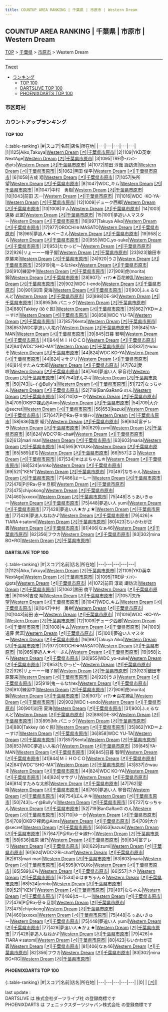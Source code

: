 ```yaml
---
title: COUNTUP AREA RANKING | 千葉県 | 市原市 | Western Dream
---
```

## COUNTUP AREA RANKING | 千葉県 | 市原市 | Western Dream

[TOP](/darts/rank/) > [千葉県](/darts/rank/千葉県/) > [市原市](/darts/rank/千葉県/市原市/) > Western Dream

___

<a href="https://twitter.com/share?ref_src=twsrc%5Etfw" data-text="COUNTUP AREA RANKING | 千葉県市原市Western Dream" class="twitter-share-button" data-hashtags="DARTSLIVE,PHOENIXDARTS,darts,ダーツ" data-show-count="false">Tweet</a>

* [ランキング](#カウントアップランキング)
    * [TOP 100](#top-100)
    * [DARTSLIVE TOP 100](#dartslive-top-100)
    * [PHOENIXDARTS TOP 100](#phoenixdarts-top-100)

### 市区町村

<ul>

</ul>

### カウントアップランキング

#### TOP 100



{:.table-ranking}
|#|スコア|名前|店名|所在地|
|---|---|---|---|---|
|1|1125|<span class="rank-name-dl">Aiko,Takuya</span>|<a href="/darts/rank/shops/622d64aa5683c9ba0d9b047a20a7ba1e.html">Western Dream</a> <a href="https://search.dartslive.com/jp/shop/622d64aa5683c9ba0d9b047a20a7ba1e">[↗]</a>|<a href="/darts/rank/千葉県/市原市">千葉県市原市</a>|
|2|1109|<span class="rank-name-dl">YKD英幸NextAge</span>|<a href="/darts/rank/shops/622d64aa5683c9ba0d9b047a20a7ba1e.html">Western Dream</a> <a href="https://search.dartslive.com/jp/shop/622d64aa5683c9ba0d9b047a20a7ba1e">[↗]</a>|<a href="/darts/rank/千葉県/市原市">千葉県市原市</a>|
|3|1095|<span class="rank-name-dl">TRE@-ﾒﾝﾒﾝ-@pts</span>|<a href="/darts/rank/shops/622d64aa5683c9ba0d9b047a20a7ba1e.html">Western Dream</a> <a href="https://search.dartslive.com/jp/shop/622d64aa5683c9ba0d9b047a20a7ba1e">[↗]</a>|<a href="/darts/rank/千葉県/市原市">千葉県市原市</a>|
|4|1072|<span class="rank-name-dl">前田 淳哉 諏訪流</span>|<a href="/darts/rank/shops/622d64aa5683c9ba0d9b047a20a7ba1e.html">Western Dream</a> <a href="https://search.dartslive.com/jp/shop/622d64aa5683c9ba0d9b047a20a7ba1e">[↗]</a>|<a href="/darts/rank/千葉県/市原市">千葉県市原市</a>|
|5|1062|<span class="rank-name-dl">黒田 俊平</span>|<a href="/darts/rank/shops/622d64aa5683c9ba0d9b047a20a7ba1e.html">Western Dream</a> <a href="https://search.dartslive.com/jp/shop/622d64aa5683c9ba0d9b047a20a7ba1e">[↗]</a>|<a href="/darts/rank/千葉県/市原市">千葉県市原市</a>|
|6|1058|<span class="rank-name-dl">吉成 翔</span>|<a href="/darts/rank/shops/622d64aa5683c9ba0d9b047a20a7ba1e.html">Western Dream</a> <a href="https://search.dartslive.com/jp/shop/622d64aa5683c9ba0d9b047a20a7ba1e">[↗]</a>|<a href="/darts/rank/千葉県/市原市">千葉県市原市</a>|
|7|1057|<span class="rank-name-dl">矢所 望</span>|<a href="/darts/rank/shops/622d64aa5683c9ba0d9b047a20a7ba1e.html">Western Dream</a> <a href="https://search.dartslive.com/jp/shop/622d64aa5683c9ba0d9b047a20a7ba1e">[↗]</a>|<a href="/darts/rank/千葉県/市原市">千葉県市原市</a>|
|8|1047|<span class="rank-name-dl">WDC_キム</span>|<a href="/darts/rank/shops/622d64aa5683c9ba0d9b047a20a7ba1e.html">Western Dream</a> <a href="https://search.dartslive.com/jp/shop/622d64aa5683c9ba0d9b047a20a7ba1e">[↗]</a>|<a href="/darts/rank/千葉県/市原市">千葉県市原市</a>|
|8|1047|<span class="rank-name-dl">中村　勇樹</span>|<a href="/darts/rank/shops/622d64aa5683c9ba0d9b047a20a7ba1e.html">Western Dream</a> <a href="https://search.dartslive.com/jp/shop/622d64aa5683c9ba0d9b047a20a7ba1e">[↗]</a>|<a href="/darts/rank/千葉県/市原市">千葉県市原市</a>|
|10|1043|<span class="rank-name-dl">前田 志一</span>|<a href="/darts/rank/shops/622d64aa5683c9ba0d9b047a20a7ba1e.html">Western Dream</a> <a href="https://search.dartslive.com/jp/shop/622d64aa5683c9ba0d9b047a20a7ba1e">[↗]</a>|<a href="/darts/rank/千葉県/市原市">千葉県市原市</a>|
|11|1016|<span class="rank-name-dl">WDC -KO-YA-</span>|<a href="/darts/rank/shops/622d64aa5683c9ba0d9b047a20a7ba1e.html">Western Dream</a> <a href="https://search.dartslive.com/jp/shop/622d64aa5683c9ba0d9b047a20a7ba1e">[↗]</a>|<a href="/darts/rank/千葉県/市原市">千葉県市原市</a>|
|12|1009|<span class="rank-name-dl">デューク西郷</span>|<a href="/darts/rank/shops/622d64aa5683c9ba0d9b047a20a7ba1e.html">Western Dream</a> <a href="https://search.dartslive.com/jp/shop/622d64aa5683c9ba0d9b047a20a7ba1e">[↗]</a>|<a href="/darts/rank/千葉県/市原市">千葉県市原市</a>|
|13|1008|<span class="rank-name-dl">キム</span>|<a href="/darts/rank/shops/622d64aa5683c9ba0d9b047a20a7ba1e.html">Western Dream</a> <a href="https://search.dartslive.com/jp/shop/622d64aa5683c9ba0d9b047a20a7ba1e">[↗]</a>|<a href="/darts/rank/千葉県/市原市">千葉県市原市</a>|
|14|1003|<span class="rank-name-dl">遠藤 武富</span>|<a href="/darts/rank/shops/622d64aa5683c9ba0d9b047a20a7ba1e.html">Western Dream</a> <a href="https://search.dartslive.com/jp/shop/622d64aa5683c9ba0d9b047a20a7ba1e">[↗]</a>|<a href="/darts/rank/千葉県/市原市">千葉県市原市</a>|
|15|1001|<span class="rank-name-dl">夢追い人マスター</span>|<a href="/darts/rank/shops/622d64aa5683c9ba0d9b047a20a7ba1e.html">Western Dream</a> <a href="https://search.dartslive.com/jp/shop/622d64aa5683c9ba0d9b047a20a7ba1e">[↗]</a>|<a href="/darts/rank/千葉県/市原市">千葉県市原市</a>|
|16|997|<span class="rank-name-dl">Takuya Aiko</span>|<a href="/darts/rank/shops/622d64aa5683c9ba0d9b047a20a7ba1e.html">Western Dream</a> <a href="https://search.dartslive.com/jp/shop/622d64aa5683c9ba0d9b047a20a7ba1e">[↗]</a>|<a href="/darts/rank/千葉県/市原市">千葉県市原市</a>|
|17|977|<span class="rank-name-dl">OROCHI☆MASATO</span>|<a href="/darts/rank/shops/622d64aa5683c9ba0d9b047a20a7ba1e.html">Western Dream</a> <a href="https://search.dartslive.com/jp/shop/622d64aa5683c9ba0d9b047a20a7ba1e">[↗]</a>|<a href="/darts/rank/千葉県/市原市">千葉県市原市</a>|
|18|965|<span class="rank-name-dl">夢追人★ぺーさん</span>|<a href="/darts/rank/shops/622d64aa5683c9ba0d9b047a20a7ba1e.html">Western Dream</a> <a href="https://search.dartslive.com/jp/shop/622d64aa5683c9ba0d9b047a20a7ba1e">[↗]</a>|<a href="/darts/rank/千葉県/市原市">千葉県市原市</a>|
|19|958|<span class="rank-name-dl">とら</span>|<a href="/darts/rank/shops/622d64aa5683c9ba0d9b047a20a7ba1e.html">Western Dream</a> <a href="https://search.dartslive.com/jp/shop/622d64aa5683c9ba0d9b047a20a7ba1e">[↗]</a>|<a href="/darts/rank/千葉県/市原市">千葉県市原市</a>|
|20|955|<span class="rank-name-dl">WDC_yo-suke</span>|<a href="/darts/rank/shops/622d64aa5683c9ba0d9b047a20a7ba1e.html">Western Dream</a> <a href="https://search.dartslive.com/jp/shop/622d64aa5683c9ba0d9b047a20a7ba1e">[↗]</a>|<a href="/darts/rank/千葉県/市原市">千葉県市原市</a>|
|21|953|<span class="rank-name-dl">たかっピ～</span>|<a href="/darts/rank/shops/622d64aa5683c9ba0d9b047a20a7ba1e.html">Western Dream</a> <a href="https://search.dartslive.com/jp/shop/622d64aa5683c9ba0d9b047a20a7ba1e">[↗]</a>|<a href="/darts/rank/千葉県/市原市">千葉県市原市</a>|
|22|926|<span class="rank-name-dl">リょーーー帽子屋</span>|<a href="/darts/rank/shops/622d64aa5683c9ba0d9b047a20a7ba1e.html">Western Dream</a> <a href="https://search.dartslive.com/jp/shop/622d64aa5683c9ba0d9b047a20a7ba1e">[↗]</a>|<a href="/darts/rank/千葉県/市原市">千葉県市原市</a>|
|23|923|<span class="rank-name-dl">鎗田市原襲来</span>|<a href="/darts/rank/shops/622d64aa5683c9ba0d9b047a20a7ba1e.html">Western Dream</a> <a href="https://search.dartslive.com/jp/shop/622d64aa5683c9ba0d9b047a20a7ba1e">[↗]</a>|<a href="/darts/rank/千葉県/市原市">千葉県市原市</a>|
|24|920|<span class="rank-name-dl">うさ</span>|<a href="/darts/rank/shops/622d64aa5683c9ba0d9b047a20a7ba1e.html">Western Dream</a> <a href="https://search.dartslive.com/jp/shop/622d64aa5683c9ba0d9b047a20a7ba1e">[↗]</a>|<a href="/darts/rank/千葉県/市原市">千葉県市原市</a>|
|25|919|<span class="rank-name-dl">鬼ーるなｶﾈex</span>|<a href="/darts/rank/shops/622d64aa5683c9ba0d9b047a20a7ba1e.html">Western Dream</a> <a href="https://search.dartslive.com/jp/shop/622d64aa5683c9ba0d9b047a20a7ba1e">[↗]</a>|<a href="/darts/rank/千葉県/市原市">千葉県市原市</a>|
|26|910|<span class="rank-name-dl">練習中</span>|<a href="/darts/rank/shops/622d64aa5683c9ba0d9b047a20a7ba1e.html">Western Dream</a> <a href="https://search.dartslive.com/jp/shop/622d64aa5683c9ba0d9b047a20a7ba1e">[↗]</a>|<a href="/darts/rank/千葉県/市原市">千葉県市原市</a>|
|27|909|<span class="rank-name-dl">虎(morita)錦</span>|<a href="/darts/rank/shops/622d64aa5683c9ba0d9b047a20a7ba1e.html">Western Dream</a> <a href="https://search.dartslive.com/jp/shop/622d64aa5683c9ba0d9b047a20a7ba1e">[↗]</a>|<a href="/darts/rank/千葉県/市原市">千葉県市原市</a>|
|28|907|<span class="rank-name-dl">ｼﾞｬｲｱﾝ★百花繚乱</span>|<a href="/darts/rank/shops/622d64aa5683c9ba0d9b047a20a7ba1e.html">Western Dream</a> <a href="https://search.dartslive.com/jp/shop/622d64aa5683c9ba0d9b047a20a7ba1e">[↗]</a>|<a href="/darts/rank/千葉県/市原市">千葉県市原市</a>|
|29|902|<span class="rank-name-dl">WDC t-endo</span>|<a href="/darts/rank/shops/622d64aa5683c9ba0d9b047a20a7ba1e.html">Western Dream</a> <a href="https://search.dartslive.com/jp/shop/622d64aa5683c9ba0d9b047a20a7ba1e">[↗]</a>|<a href="/darts/rank/千葉県/市原市">千葉県市原市</a>|
|30|901|<span class="rank-name-dl">岩田 夏海</span>|<a href="/darts/rank/shops/622d64aa5683c9ba0d9b047a20a7ba1e.html">Western Dream</a> <a href="https://search.dartslive.com/jp/shop/622d64aa5683c9ba0d9b047a20a7ba1e">[↗]</a>|<a href="/darts/rank/千葉県/市原市">千葉県市原市</a>|
|31|900|<span class="rank-name-dl">ふぇるなんど</span>|<a href="/darts/rank/shops/622d64aa5683c9ba0d9b047a20a7ba1e.html">Western Dream</a> <a href="https://search.dartslive.com/jp/shop/622d64aa5683c9ba0d9b047a20a7ba1e">[↗]</a>|<a href="/darts/rank/千葉県/市原市">千葉県市原市</a>|
|32|898|<span class="rank-name-dl">DE-SK</span>|<a href="/darts/rank/shops/622d64aa5683c9ba0d9b047a20a7ba1e.html">Western Dream</a> <a href="https://search.dartslive.com/jp/shop/622d64aa5683c9ba0d9b047a20a7ba1e">[↗]</a>|<a href="/darts/rank/千葉県/市原市">千葉県市原市</a>|
|33|895|<span class="rank-name-dl">Mr.パニック</span>|<a href="/darts/rank/shops/622d64aa5683c9ba0d9b047a20a7ba1e.html">Western Dream</a> <a href="https://search.dartslive.com/jp/shop/622d64aa5683c9ba0d9b047a20a7ba1e">[↗]</a>|<a href="/darts/rank/千葉県/市原市">千葉県市原市</a>|
|34|880|<span class="rank-name-dl">Takkey (めぐ民)</span>|<a href="/darts/rank/shops/622d64aa5683c9ba0d9b047a20a7ba1e.html">Western Dream</a> <a href="https://search.dartslive.com/jp/shop/622d64aa5683c9ba0d9b047a20a7ba1e">[↗]</a>|<a href="/darts/rank/千葉県/市原市">千葉県市原市</a>|
|35|862|<span class="rank-name-dl">YKD＝よーすけ</span>|<a href="/darts/rank/shops/622d64aa5683c9ba0d9b047a20a7ba1e.html">Western Dream</a> <a href="https://search.dartslive.com/jp/shop/622d64aa5683c9ba0d9b047a20a7ba1e">[↗]</a>|<a href="/darts/rank/千葉県/市原市">千葉県市原市</a>|
|36|858|<span class="rank-name-dl">WDC YU-TA</span>|<a href="/darts/rank/shops/622d64aa5683c9ba0d9b047a20a7ba1e.html">Western Dream</a> <a href="https://search.dartslive.com/jp/shop/622d64aa5683c9ba0d9b047a20a7ba1e">[↗]</a>|<a href="/darts/rank/千葉県/市原市">千葉県市原市</a>|
|37|857|<span class="rank-name-dl">Kenta</span>|<a href="/darts/rank/shops/622d64aa5683c9ba0d9b047a20a7ba1e.html">Western Dream</a> <a href="https://search.dartslive.com/jp/shop/622d64aa5683c9ba0d9b047a20a7ba1e">[↗]</a>|<a href="/darts/rank/千葉県/市原市">千葉県市原市</a>|
|38|853|<span class="rank-name-dl">WDC夢追い人祐介</span>|<a href="/darts/rank/shops/622d64aa5683c9ba0d9b047a20a7ba1e.html">Western Dream</a> <a href="https://search.dartslive.com/jp/shop/622d64aa5683c9ba0d9b047a20a7ba1e">[↗]</a>|<a href="/darts/rank/千葉県/市原市">千葉県市原市</a>|
|39|845|<span class="rank-name-dl">YA-MAN</span>|<a href="/darts/rank/shops/622d64aa5683c9ba0d9b047a20a7ba1e.html">Western Dream</a> <a href="https://search.dartslive.com/jp/shop/622d64aa5683c9ba0d9b047a20a7ba1e">[↗]</a>|<a href="/darts/rank/千葉県/市原市">千葉県市原市</a>|
|39|845|<span class="rank-name-dl">日暮 智明</span>|<a href="/darts/rank/shops/622d64aa5683c9ba0d9b047a20a7ba1e.html">Western Dream</a> <a href="https://search.dartslive.com/jp/shop/622d64aa5683c9ba0d9b047a20a7ba1e">[↗]</a>|<a href="/darts/rank/千葉県/市原市">千葉県市原市</a>|
|41|844|<span class="rank-name-dl">ＭｉＨＯＣＯ</span>|<a href="/darts/rank/shops/622d64aa5683c9ba0d9b047a20a7ba1e.html">Western Dream</a> <a href="https://search.dartslive.com/jp/shop/622d64aa5683c9ba0d9b047a20a7ba1e">[↗]</a>|<a href="/darts/rank/千葉県/市原市">千葉県市原市</a>|
|42|841|<span class="rank-name-dl">WDC&quot;SHO-MA&quot;</span>|<a href="/darts/rank/shops/622d64aa5683c9ba0d9b047a20a7ba1e.html">Western Dream</a> <a href="https://search.dartslive.com/jp/shop/622d64aa5683c9ba0d9b047a20a7ba1e">[↗]</a>|<a href="/darts/rank/千葉県/市原市">千葉県市原市</a>|
|43|837|<span class="rank-name-dl">かwauそ</span>|<a href="/darts/rank/shops/622d64aa5683c9ba0d9b047a20a7ba1e.html">Western Dream</a> <a href="https://search.dartslive.com/jp/shop/622d64aa5683c9ba0d9b047a20a7ba1e">[↗]</a>|<a href="/darts/rank/千葉県/市原市">千葉県市原市</a>|
|44|824|<span class="rank-name-dl">WDC KO-YA</span>|<a href="/darts/rank/shops/622d64aa5683c9ba0d9b047a20a7ba1e.html">Western Dream</a> <a href="https://search.dartslive.com/jp/shop/622d64aa5683c9ba0d9b047a20a7ba1e">[↗]</a>|<a href="/darts/rank/千葉県/市原市">千葉県市原市</a>|
|44|824|<span class="rank-name-dl">マサグリ</span>|<a href="/darts/rank/shops/622d64aa5683c9ba0d9b047a20a7ba1e.html">Western Dream</a> <a href="https://search.dartslive.com/jp/shop/622d64aa5683c9ba0d9b047a20a7ba1e">[↗]</a>|<a href="/darts/rank/千葉県/市原市">千葉県市原市</a>|
|46|814|<span class="rank-name-dl">すたみな太郎</span>|<a href="/darts/rank/shops/622d64aa5683c9ba0d9b047a20a7ba1e.html">Western Dream</a> <a href="https://search.dartslive.com/jp/shop/622d64aa5683c9ba0d9b047a20a7ba1e">[↗]</a>|<a href="/darts/rank/千葉県/市原市">千葉県市原市</a>|
|47|762|<span class="rank-name-dl">愛咲</span>|<a href="/darts/rank/shops/622d64aa5683c9ba0d9b047a20a7ba1e.html">Western Dream</a> <a href="https://search.dartslive.com/jp/shop/622d64aa5683c9ba0d9b047a20a7ba1e">[↗]</a>|<a href="/darts/rank/千葉県/市原市">千葉県市原市</a>|
|48|760|<span class="rank-name-dl">夢追い人 寧音花</span>|<a href="/darts/rank/shops/622d64aa5683c9ba0d9b047a20a7ba1e.html">Western Dream</a> <a href="https://search.dartslive.com/jp/shop/622d64aa5683c9ba0d9b047a20a7ba1e">[↗]</a>|<a href="/darts/rank/千葉県/市原市">千葉県市原市</a>|
|49|754|<span class="rank-name-dl">ぽんネキ</span>|<a href="/darts/rank/shops/622d64aa5683c9ba0d9b047a20a7ba1e.html">Western Dream</a> <a href="https://search.dartslive.com/jp/shop/622d64aa5683c9ba0d9b047a20a7ba1e">[↗]</a>|<a href="/darts/rank/千葉県/市原市">千葉県市原市</a>|
|50|743|<span class="rank-name-dl">レイ@Bully&#x27;s</span>|<a href="/darts/rank/shops/622d64aa5683c9ba0d9b047a20a7ba1e.html">Western Dream</a> <a href="https://search.dartslive.com/jp/shop/622d64aa5683c9ba0d9b047a20a7ba1e">[↗]</a>|<a href="/darts/rank/千葉県/市原市">千葉県市原市</a>|
|51|727|<span class="rank-name-dl">なっちゃん</span>|<a href="/darts/rank/shops/622d64aa5683c9ba0d9b047a20a7ba1e.html">Western Dream</a> <a href="https://search.dartslive.com/jp/shop/622d64aa5683c9ba0d9b047a20a7ba1e">[↗]</a>|<a href="/darts/rank/千葉県/市原市">千葉県市原市</a>|
|52|719|<span class="rank-name-dl">BanGaRanG のん</span>|<a href="/darts/rank/shops/622d64aa5683c9ba0d9b047a20a7ba1e.html">Western Dream</a> <a href="https://search.dartslive.com/jp/shop/622d64aa5683c9ba0d9b047a20a7ba1e">[↗]</a>|<a href="/darts/rank/千葉県/市原市">千葉県市原市</a>|
|53|710|<span class="rank-name-dl">ゆーか</span>|<a href="/darts/rank/shops/622d64aa5683c9ba0d9b047a20a7ba1e.html">Western Dream</a> <a href="https://search.dartslive.com/jp/shop/622d64aa5683c9ba0d9b047a20a7ba1e">[↗]</a>|<a href="/darts/rank/千葉県/市原市">千葉県市原市</a>|
|54|709|<span class="rank-name-dl">OKB♡裸武@Aims</span>|<a href="/darts/rank/shops/622d64aa5683c9ba0d9b047a20a7ba1e.html">Western Dream</a> <a href="https://search.dartslive.com/jp/shop/622d64aa5683c9ba0d9b047a20a7ba1e">[↗]</a>|<a href="/darts/rank/千葉県/市原市">千葉県市原市</a>|
|54|709|<span class="rank-name-dl">大介@secret</span>|<a href="/darts/rank/shops/622d64aa5683c9ba0d9b047a20a7ba1e.html">Western Dream</a> <a href="https://search.dartslive.com/jp/shop/622d64aa5683c9ba0d9b047a20a7ba1e">[↗]</a>|<a href="/darts/rank/千葉県/市原市">千葉県市原市</a>|
|56|653|<span class="rank-name-dl">kazuki</span>|<a href="/darts/rank/shops/622d64aa5683c9ba0d9b047a20a7ba1e.html">Western Dream</a> <a href="https://search.dartslive.com/jp/shop/622d64aa5683c9ba0d9b047a20a7ba1e">[↗]</a>|<a href="/darts/rank/千葉県/市原市">千葉県市原市</a>|
|57|647|<span class="rank-name-dl">P＠Raｯ仔☆嫁ﾁｬﾝ</span>|<a href="/darts/rank/shops/622d64aa5683c9ba0d9b047a20a7ba1e.html">Western Dream</a> <a href="https://search.dartslive.com/jp/shop/622d64aa5683c9ba0d9b047a20a7ba1e">[↗]</a>|<a href="/darts/rank/千葉県/市原市">千葉県市原市</a>|
|58|636|<span class="rank-name-dl">塩原 綾乃</span>|<a href="/darts/rank/shops/622d64aa5683c9ba0d9b047a20a7ba1e.html">Western Dream</a> <a href="https://search.dartslive.com/jp/shop/622d64aa5683c9ba0d9b047a20a7ba1e">[↗]</a>|<a href="/darts/rank/千葉県/市原市">千葉県市原市</a>|
|59|634|<span class="rank-name-dl">富デレラ</span>|<a href="/darts/rank/shops/622d64aa5683c9ba0d9b047a20a7ba1e.html">Western Dream</a> <a href="https://search.dartslive.com/jp/shop/622d64aa5683c9ba0d9b047a20a7ba1e">[↗]</a>|<a href="/darts/rank/千葉県/市原市">千葉県市原市</a>|
|60|629|<span class="rank-name-dl">izumi</span>|<a href="/darts/rank/shops/622d64aa5683c9ba0d9b047a20a7ba1e.html">Western Dream</a> <a href="https://search.dartslive.com/jp/shop/622d64aa5683c9ba0d9b047a20a7ba1e">[↗]</a>|<a href="/darts/rank/千葉県/市原市">千葉県市原市</a>|
|61|624|<span class="rank-name-dl">WDC♡Ri-cha#</span>|<a href="/darts/rank/shops/622d64aa5683c9ba0d9b047a20a7ba1e.html">Western Dream</a> <a href="https://search.dartslive.com/jp/shop/622d64aa5683c9ba0d9b047a20a7ba1e">[↗]</a>|<a href="/darts/rank/千葉県/市原市">千葉県市原市</a>|
|62|613|<span class="rank-name-dl">mari mari</span>|<a href="/darts/rank/shops/622d64aa5683c9ba0d9b047a20a7ba1e.html">Western Dream</a> <a href="https://search.dartslive.com/jp/shop/622d64aa5683c9ba0d9b047a20a7ba1e">[↗]</a>|<a href="/darts/rank/千葉県/市原市">千葉県市原市</a>|
|63|603|<span class="rank-name-dl">maria</span>|<a href="/darts/rank/shops/622d64aa5683c9ba0d9b047a20a7ba1e.html">Western Dream</a> <a href="https://search.dartslive.com/jp/shop/622d64aa5683c9ba0d9b047a20a7ba1e">[↗]</a>|<a href="/darts/rank/千葉県/市原市">千葉県市原市</a>|
|64|595|<span class="rank-name-dl">KYOUKo</span>|<a href="/darts/rank/shops/622d64aa5683c9ba0d9b047a20a7ba1e.html">Western Dream</a> <a href="https://search.dartslive.com/jp/shop/622d64aa5683c9ba0d9b047a20a7ba1e">[↗]</a>|<a href="/darts/rank/千葉県/市原市">千葉県市原市</a>|
|65|589|<span class="rank-name-dl">ぽち</span>|<a href="/darts/rank/shops/622d64aa5683c9ba0d9b047a20a7ba1e.html">Western Dream</a> <a href="https://search.dartslive.com/jp/shop/622d64aa5683c9ba0d9b047a20a7ba1e">[↗]</a>|<a href="/darts/rank/千葉県/市原市">千葉県市原市</a>|
|66|557|<span class="rank-name-dl">ささ</span>|<a href="/darts/rank/shops/622d64aa5683c9ba0d9b047a20a7ba1e.html">Western Dream</a> <a href="https://search.dartslive.com/jp/shop/622d64aa5683c9ba0d9b047a20a7ba1e">[↗]</a>|<a href="/darts/rank/千葉県/市原市">千葉県市原市</a>|
|67|534|<span class="rank-name-dl">☆はまちゃん☆</span>|<a href="/darts/rank/shops/622d64aa5683c9ba0d9b047a20a7ba1e.html">Western Dream</a> <a href="https://search.dartslive.com/jp/shop/622d64aa5683c9ba0d9b047a20a7ba1e">[↗]</a>|<a href="/darts/rank/千葉県/市原市">千葉県市原市</a>|
|68|524|<span class="rank-name-dl">*erinko*</span>|<a href="/darts/rank/shops/622d64aa5683c9ba0d9b047a20a7ba1e.html">Western Dream</a> <a href="https://search.dartslive.com/jp/shop/622d64aa5683c9ba0d9b047a20a7ba1e">[↗]</a>|<a href="/darts/rank/千葉県/市原市">千葉県市原市</a>|
|69|521|<span class="rank-name-dl">&quot;KEN&quot;</span>|<a href="/darts/rank/shops/622d64aa5683c9ba0d9b047a20a7ba1e.html">Western Dream</a> <a href="https://search.dartslive.com/jp/shop/622d64aa5683c9ba0d9b047a20a7ba1e">[↗]</a>|<a href="/darts/rank/千葉県/市原市">千葉県市原市</a>|
|70|497|<span class="rank-name-dl">なちゃん</span>|<a href="/darts/rank/shops/622d64aa5683c9ba0d9b047a20a7ba1e.html">Western Dream</a> <a href="https://search.dartslive.com/jp/shop/622d64aa5683c9ba0d9b047a20a7ba1e">[↗]</a>|<a href="/darts/rank/千葉県/市原市">千葉県市原市</a>|
|71|486|<span class="rank-name-dl">はーしー</span>|<a href="/darts/rank/shops/622d64aa5683c9ba0d9b047a20a7ba1e.html">Western Dream</a> <a href="https://search.dartslive.com/jp/shop/622d64aa5683c9ba0d9b047a20a7ba1e">[↗]</a>|<a href="/darts/rank/千葉県/市原市">千葉県市原市</a>|
|72|476|<span class="rank-name-dl">P＠Raｯ仔☆旦那</span>|<a href="/darts/rank/shops/622d64aa5683c9ba0d9b047a20a7ba1e.html">Western Dream</a> <a href="https://search.dartslive.com/jp/shop/622d64aa5683c9ba0d9b047a20a7ba1e">[↗]</a>|<a href="/darts/rank/千葉県/市原市">千葉県市原市</a>|
|73|475|<span class="rank-name-dl">chiyokong</span>|<a href="/darts/rank/shops/622d64aa5683c9ba0d9b047a20a7ba1e.html">Western Dream</a> <a href="https://search.dartslive.com/jp/shop/622d64aa5683c9ba0d9b047a20a7ba1e">[↗]</a>|<a href="/darts/rank/千葉県/市原市">千葉県市原市</a>|
|74|460|<span class="rank-name-dl">sxxoxx</span>|<a href="/darts/rank/shops/622d64aa5683c9ba0d9b047a20a7ba1e.html">Western Dream</a> <a href="https://search.dartslive.com/jp/shop/622d64aa5683c9ba0d9b047a20a7ba1e">[↗]</a>|<a href="/darts/rank/千葉県/市原市">千葉県市原市</a>|
|75|448|<span class="rank-name-dl">ろぅあいきゅー</span>|<a href="/darts/rank/shops/622d64aa5683c9ba0d9b047a20a7ba1e.html">Western Dream</a> <a href="https://search.dartslive.com/jp/shop/622d64aa5683c9ba0d9b047a20a7ba1e">[↗]</a>|<a href="/darts/rank/千葉県/市原市">千葉県市原市</a>|
|75|448|<span class="rank-name-dl">夢追い人 yumi</span>|<a href="/darts/rank/shops/622d64aa5683c9ba0d9b047a20a7ba1e.html">Western Dream</a> <a href="https://search.dartslive.com/jp/shop/622d64aa5683c9ba0d9b047a20a7ba1e">[↗]</a>|<a href="/darts/rank/千葉県/市原市">千葉県市原市</a>|
|77|428|<span class="rank-name-dl">夢追い人★かょ★</span>|<a href="/darts/rank/shops/622d64aa5683c9ba0d9b047a20a7ba1e.html">Western Dream</a> <a href="https://search.dartslive.com/jp/shop/622d64aa5683c9ba0d9b047a20a7ba1e">[↗]</a>|<a href="/darts/rank/千葉県/市原市">千葉県市原市</a>|
|77|428|<span class="rank-name-dl">夢追人ねねか♪</span>|<a href="/darts/rank/shops/622d64aa5683c9ba0d9b047a20a7ba1e.html">Western Dream</a> <a href="https://search.dartslive.com/jp/shop/622d64aa5683c9ba0d9b047a20a7ba1e">[↗]</a>|<a href="/darts/rank/千葉県/市原市">千葉県市原市</a>|
|79|426|<span class="rank-name-dl">＊TIARA＊satomi</span>|<a href="/darts/rank/shops/622d64aa5683c9ba0d9b047a20a7ba1e.html">Western Dream</a> <a href="https://search.dartslive.com/jp/shop/622d64aa5683c9ba0d9b047a20a7ba1e">[↗]</a>|<a href="/darts/rank/千葉県/市原市">千葉県市原市</a>|
|80|423|<span class="rank-name-dl">ちいかわが正義</span>|<a href="/darts/rank/shops/622d64aa5683c9ba0d9b047a20a7ba1e.html">Western Dream</a> <a href="https://search.dartslive.com/jp/shop/622d64aa5683c9ba0d9b047a20a7ba1e">[↗]</a>|<a href="/darts/rank/千葉県/市原市">千葉県市原市</a>|
|81|406|<span class="rank-name-dl">なぁ46</span>|<a href="/darts/rank/shops/622d64aa5683c9ba0d9b047a20a7ba1e.html">Western Dream</a> <a href="https://search.dartslive.com/jp/shop/622d64aa5683c9ba0d9b047a20a7ba1e">[↗]</a>|<a href="/darts/rank/千葉県/市原市">千葉県市原市</a>|
|82|356|<span class="rank-name-dl">フウカ</span>|<a href="/darts/rank/shops/622d64aa5683c9ba0d9b047a20a7ba1e.html">Western Dream</a> <a href="https://search.dartslive.com/jp/shop/622d64aa5683c9ba0d9b047a20a7ba1e">[↗]</a>|<a href="/darts/rank/千葉県/市原市">千葉県市原市</a>|
|83|302|<span class="rank-name-dl">mina BG*RG</span>|<a href="/darts/rank/shops/622d64aa5683c9ba0d9b047a20a7ba1e.html">Western Dream</a> <a href="https://search.dartslive.com/jp/shop/622d64aa5683c9ba0d9b047a20a7ba1e">[↗]</a>|<a href="/darts/rank/千葉県/市原市">千葉県市原市</a>|


#### DARTSLIVE TOP 100



{:.table-ranking}
|#|スコア|名前|店名|所在地|
|---|---|---|---|---|
|1|1125|<span class="rank-name-dl">Aiko,Takuya</span>|<a href="/darts/rank/shops/622d64aa5683c9ba0d9b047a20a7ba1e.html">Western Dream</a> <a href="https://search.dartslive.com/jp/shop/622d64aa5683c9ba0d9b047a20a7ba1e">[↗]</a>|<a href="/darts/rank/千葉県/市原市">千葉県市原市</a>|
|2|1109|<span class="rank-name-dl">YKD英幸NextAge</span>|<a href="/darts/rank/shops/622d64aa5683c9ba0d9b047a20a7ba1e.html">Western Dream</a> <a href="https://search.dartslive.com/jp/shop/622d64aa5683c9ba0d9b047a20a7ba1e">[↗]</a>|<a href="/darts/rank/千葉県/市原市">千葉県市原市</a>|
|3|1095|<span class="rank-name-dl">TRE@-ﾒﾝﾒﾝ-@pts</span>|<a href="/darts/rank/shops/622d64aa5683c9ba0d9b047a20a7ba1e.html">Western Dream</a> <a href="https://search.dartslive.com/jp/shop/622d64aa5683c9ba0d9b047a20a7ba1e">[↗]</a>|<a href="/darts/rank/千葉県/市原市">千葉県市原市</a>|
|4|1072|<span class="rank-name-dl">前田 淳哉 諏訪流</span>|<a href="/darts/rank/shops/622d64aa5683c9ba0d9b047a20a7ba1e.html">Western Dream</a> <a href="https://search.dartslive.com/jp/shop/622d64aa5683c9ba0d9b047a20a7ba1e">[↗]</a>|<a href="/darts/rank/千葉県/市原市">千葉県市原市</a>|
|5|1062|<span class="rank-name-dl">黒田 俊平</span>|<a href="/darts/rank/shops/622d64aa5683c9ba0d9b047a20a7ba1e.html">Western Dream</a> <a href="https://search.dartslive.com/jp/shop/622d64aa5683c9ba0d9b047a20a7ba1e">[↗]</a>|<a href="/darts/rank/千葉県/市原市">千葉県市原市</a>|
|6|1058|<span class="rank-name-dl">吉成 翔</span>|<a href="/darts/rank/shops/622d64aa5683c9ba0d9b047a20a7ba1e.html">Western Dream</a> <a href="https://search.dartslive.com/jp/shop/622d64aa5683c9ba0d9b047a20a7ba1e">[↗]</a>|<a href="/darts/rank/千葉県/市原市">千葉県市原市</a>|
|7|1057|<span class="rank-name-dl">矢所 望</span>|<a href="/darts/rank/shops/622d64aa5683c9ba0d9b047a20a7ba1e.html">Western Dream</a> <a href="https://search.dartslive.com/jp/shop/622d64aa5683c9ba0d9b047a20a7ba1e">[↗]</a>|<a href="/darts/rank/千葉県/市原市">千葉県市原市</a>|
|8|1047|<span class="rank-name-dl">WDC_キム</span>|<a href="/darts/rank/shops/622d64aa5683c9ba0d9b047a20a7ba1e.html">Western Dream</a> <a href="https://search.dartslive.com/jp/shop/622d64aa5683c9ba0d9b047a20a7ba1e">[↗]</a>|<a href="/darts/rank/千葉県/市原市">千葉県市原市</a>|
|8|1047|<span class="rank-name-dl">中村　勇樹</span>|<a href="/darts/rank/shops/622d64aa5683c9ba0d9b047a20a7ba1e.html">Western Dream</a> <a href="https://search.dartslive.com/jp/shop/622d64aa5683c9ba0d9b047a20a7ba1e">[↗]</a>|<a href="/darts/rank/千葉県/市原市">千葉県市原市</a>|
|10|1043|<span class="rank-name-dl">前田 志一</span>|<a href="/darts/rank/shops/622d64aa5683c9ba0d9b047a20a7ba1e.html">Western Dream</a> <a href="https://search.dartslive.com/jp/shop/622d64aa5683c9ba0d9b047a20a7ba1e">[↗]</a>|<a href="/darts/rank/千葉県/市原市">千葉県市原市</a>|
|11|1016|<span class="rank-name-dl">WDC -KO-YA-</span>|<a href="/darts/rank/shops/622d64aa5683c9ba0d9b047a20a7ba1e.html">Western Dream</a> <a href="https://search.dartslive.com/jp/shop/622d64aa5683c9ba0d9b047a20a7ba1e">[↗]</a>|<a href="/darts/rank/千葉県/市原市">千葉県市原市</a>|
|12|1009|<span class="rank-name-dl">デューク西郷</span>|<a href="/darts/rank/shops/622d64aa5683c9ba0d9b047a20a7ba1e.html">Western Dream</a> <a href="https://search.dartslive.com/jp/shop/622d64aa5683c9ba0d9b047a20a7ba1e">[↗]</a>|<a href="/darts/rank/千葉県/市原市">千葉県市原市</a>|
|13|1008|<span class="rank-name-dl">キム</span>|<a href="/darts/rank/shops/622d64aa5683c9ba0d9b047a20a7ba1e.html">Western Dream</a> <a href="https://search.dartslive.com/jp/shop/622d64aa5683c9ba0d9b047a20a7ba1e">[↗]</a>|<a href="/darts/rank/千葉県/市原市">千葉県市原市</a>|
|14|1003|<span class="rank-name-dl">遠藤 武富</span>|<a href="/darts/rank/shops/622d64aa5683c9ba0d9b047a20a7ba1e.html">Western Dream</a> <a href="https://search.dartslive.com/jp/shop/622d64aa5683c9ba0d9b047a20a7ba1e">[↗]</a>|<a href="/darts/rank/千葉県/市原市">千葉県市原市</a>|
|15|1001|<span class="rank-name-dl">夢追い人マスター</span>|<a href="/darts/rank/shops/622d64aa5683c9ba0d9b047a20a7ba1e.html">Western Dream</a> <a href="https://search.dartslive.com/jp/shop/622d64aa5683c9ba0d9b047a20a7ba1e">[↗]</a>|<a href="/darts/rank/千葉県/市原市">千葉県市原市</a>|
|16|997|<span class="rank-name-dl">Takuya Aiko</span>|<a href="/darts/rank/shops/622d64aa5683c9ba0d9b047a20a7ba1e.html">Western Dream</a> <a href="https://search.dartslive.com/jp/shop/622d64aa5683c9ba0d9b047a20a7ba1e">[↗]</a>|<a href="/darts/rank/千葉県/市原市">千葉県市原市</a>|
|17|977|<span class="rank-name-dl">OROCHI☆MASATO</span>|<a href="/darts/rank/shops/622d64aa5683c9ba0d9b047a20a7ba1e.html">Western Dream</a> <a href="https://search.dartslive.com/jp/shop/622d64aa5683c9ba0d9b047a20a7ba1e">[↗]</a>|<a href="/darts/rank/千葉県/市原市">千葉県市原市</a>|
|18|965|<span class="rank-name-dl">夢追人★ぺーさん</span>|<a href="/darts/rank/shops/622d64aa5683c9ba0d9b047a20a7ba1e.html">Western Dream</a> <a href="https://search.dartslive.com/jp/shop/622d64aa5683c9ba0d9b047a20a7ba1e">[↗]</a>|<a href="/darts/rank/千葉県/市原市">千葉県市原市</a>|
|19|958|<span class="rank-name-dl">とら</span>|<a href="/darts/rank/shops/622d64aa5683c9ba0d9b047a20a7ba1e.html">Western Dream</a> <a href="https://search.dartslive.com/jp/shop/622d64aa5683c9ba0d9b047a20a7ba1e">[↗]</a>|<a href="/darts/rank/千葉県/市原市">千葉県市原市</a>|
|20|955|<span class="rank-name-dl">WDC_yo-suke</span>|<a href="/darts/rank/shops/622d64aa5683c9ba0d9b047a20a7ba1e.html">Western Dream</a> <a href="https://search.dartslive.com/jp/shop/622d64aa5683c9ba0d9b047a20a7ba1e">[↗]</a>|<a href="/darts/rank/千葉県/市原市">千葉県市原市</a>|
|21|953|<span class="rank-name-dl">たかっピ～</span>|<a href="/darts/rank/shops/622d64aa5683c9ba0d9b047a20a7ba1e.html">Western Dream</a> <a href="https://search.dartslive.com/jp/shop/622d64aa5683c9ba0d9b047a20a7ba1e">[↗]</a>|<a href="/darts/rank/千葉県/市原市">千葉県市原市</a>|
|22|926|<span class="rank-name-dl">リょーーー帽子屋</span>|<a href="/darts/rank/shops/622d64aa5683c9ba0d9b047a20a7ba1e.html">Western Dream</a> <a href="https://search.dartslive.com/jp/shop/622d64aa5683c9ba0d9b047a20a7ba1e">[↗]</a>|<a href="/darts/rank/千葉県/市原市">千葉県市原市</a>|
|23|923|<span class="rank-name-dl">鎗田市原襲来</span>|<a href="/darts/rank/shops/622d64aa5683c9ba0d9b047a20a7ba1e.html">Western Dream</a> <a href="https://search.dartslive.com/jp/shop/622d64aa5683c9ba0d9b047a20a7ba1e">[↗]</a>|<a href="/darts/rank/千葉県/市原市">千葉県市原市</a>|
|24|920|<span class="rank-name-dl">うさ</span>|<a href="/darts/rank/shops/622d64aa5683c9ba0d9b047a20a7ba1e.html">Western Dream</a> <a href="https://search.dartslive.com/jp/shop/622d64aa5683c9ba0d9b047a20a7ba1e">[↗]</a>|<a href="/darts/rank/千葉県/市原市">千葉県市原市</a>|
|25|919|<span class="rank-name-dl">鬼ーるなｶﾈex</span>|<a href="/darts/rank/shops/622d64aa5683c9ba0d9b047a20a7ba1e.html">Western Dream</a> <a href="https://search.dartslive.com/jp/shop/622d64aa5683c9ba0d9b047a20a7ba1e">[↗]</a>|<a href="/darts/rank/千葉県/市原市">千葉県市原市</a>|
|26|910|<span class="rank-name-dl">練習中</span>|<a href="/darts/rank/shops/622d64aa5683c9ba0d9b047a20a7ba1e.html">Western Dream</a> <a href="https://search.dartslive.com/jp/shop/622d64aa5683c9ba0d9b047a20a7ba1e">[↗]</a>|<a href="/darts/rank/千葉県/市原市">千葉県市原市</a>|
|27|909|<span class="rank-name-dl">虎(morita)錦</span>|<a href="/darts/rank/shops/622d64aa5683c9ba0d9b047a20a7ba1e.html">Western Dream</a> <a href="https://search.dartslive.com/jp/shop/622d64aa5683c9ba0d9b047a20a7ba1e">[↗]</a>|<a href="/darts/rank/千葉県/市原市">千葉県市原市</a>|
|28|907|<span class="rank-name-dl">ｼﾞｬｲｱﾝ★百花繚乱</span>|<a href="/darts/rank/shops/622d64aa5683c9ba0d9b047a20a7ba1e.html">Western Dream</a> <a href="https://search.dartslive.com/jp/shop/622d64aa5683c9ba0d9b047a20a7ba1e">[↗]</a>|<a href="/darts/rank/千葉県/市原市">千葉県市原市</a>|
|29|902|<span class="rank-name-dl">WDC t-endo</span>|<a href="/darts/rank/shops/622d64aa5683c9ba0d9b047a20a7ba1e.html">Western Dream</a> <a href="https://search.dartslive.com/jp/shop/622d64aa5683c9ba0d9b047a20a7ba1e">[↗]</a>|<a href="/darts/rank/千葉県/市原市">千葉県市原市</a>|
|30|901|<span class="rank-name-dl">岩田 夏海</span>|<a href="/darts/rank/shops/622d64aa5683c9ba0d9b047a20a7ba1e.html">Western Dream</a> <a href="https://search.dartslive.com/jp/shop/622d64aa5683c9ba0d9b047a20a7ba1e">[↗]</a>|<a href="/darts/rank/千葉県/市原市">千葉県市原市</a>|
|31|900|<span class="rank-name-dl">ふぇるなんど</span>|<a href="/darts/rank/shops/622d64aa5683c9ba0d9b047a20a7ba1e.html">Western Dream</a> <a href="https://search.dartslive.com/jp/shop/622d64aa5683c9ba0d9b047a20a7ba1e">[↗]</a>|<a href="/darts/rank/千葉県/市原市">千葉県市原市</a>|
|32|898|<span class="rank-name-dl">DE-SK</span>|<a href="/darts/rank/shops/622d64aa5683c9ba0d9b047a20a7ba1e.html">Western Dream</a> <a href="https://search.dartslive.com/jp/shop/622d64aa5683c9ba0d9b047a20a7ba1e">[↗]</a>|<a href="/darts/rank/千葉県/市原市">千葉県市原市</a>|
|33|895|<span class="rank-name-dl">Mr.パニック</span>|<a href="/darts/rank/shops/622d64aa5683c9ba0d9b047a20a7ba1e.html">Western Dream</a> <a href="https://search.dartslive.com/jp/shop/622d64aa5683c9ba0d9b047a20a7ba1e">[↗]</a>|<a href="/darts/rank/千葉県/市原市">千葉県市原市</a>|
|34|880|<span class="rank-name-dl">Takkey (めぐ民)</span>|<a href="/darts/rank/shops/622d64aa5683c9ba0d9b047a20a7ba1e.html">Western Dream</a> <a href="https://search.dartslive.com/jp/shop/622d64aa5683c9ba0d9b047a20a7ba1e">[↗]</a>|<a href="/darts/rank/千葉県/市原市">千葉県市原市</a>|
|35|862|<span class="rank-name-dl">YKD＝よーすけ</span>|<a href="/darts/rank/shops/622d64aa5683c9ba0d9b047a20a7ba1e.html">Western Dream</a> <a href="https://search.dartslive.com/jp/shop/622d64aa5683c9ba0d9b047a20a7ba1e">[↗]</a>|<a href="/darts/rank/千葉県/市原市">千葉県市原市</a>|
|36|858|<span class="rank-name-dl">WDC YU-TA</span>|<a href="/darts/rank/shops/622d64aa5683c9ba0d9b047a20a7ba1e.html">Western Dream</a> <a href="https://search.dartslive.com/jp/shop/622d64aa5683c9ba0d9b047a20a7ba1e">[↗]</a>|<a href="/darts/rank/千葉県/市原市">千葉県市原市</a>|
|37|857|<span class="rank-name-dl">Kenta</span>|<a href="/darts/rank/shops/622d64aa5683c9ba0d9b047a20a7ba1e.html">Western Dream</a> <a href="https://search.dartslive.com/jp/shop/622d64aa5683c9ba0d9b047a20a7ba1e">[↗]</a>|<a href="/darts/rank/千葉県/市原市">千葉県市原市</a>|
|38|853|<span class="rank-name-dl">WDC夢追い人祐介</span>|<a href="/darts/rank/shops/622d64aa5683c9ba0d9b047a20a7ba1e.html">Western Dream</a> <a href="https://search.dartslive.com/jp/shop/622d64aa5683c9ba0d9b047a20a7ba1e">[↗]</a>|<a href="/darts/rank/千葉県/市原市">千葉県市原市</a>|
|39|845|<span class="rank-name-dl">YA-MAN</span>|<a href="/darts/rank/shops/622d64aa5683c9ba0d9b047a20a7ba1e.html">Western Dream</a> <a href="https://search.dartslive.com/jp/shop/622d64aa5683c9ba0d9b047a20a7ba1e">[↗]</a>|<a href="/darts/rank/千葉県/市原市">千葉県市原市</a>|
|39|845|<span class="rank-name-dl">日暮 智明</span>|<a href="/darts/rank/shops/622d64aa5683c9ba0d9b047a20a7ba1e.html">Western Dream</a> <a href="https://search.dartslive.com/jp/shop/622d64aa5683c9ba0d9b047a20a7ba1e">[↗]</a>|<a href="/darts/rank/千葉県/市原市">千葉県市原市</a>|
|41|844|<span class="rank-name-dl">ＭｉＨＯＣＯ</span>|<a href="/darts/rank/shops/622d64aa5683c9ba0d9b047a20a7ba1e.html">Western Dream</a> <a href="https://search.dartslive.com/jp/shop/622d64aa5683c9ba0d9b047a20a7ba1e">[↗]</a>|<a href="/darts/rank/千葉県/市原市">千葉県市原市</a>|
|42|841|<span class="rank-name-dl">WDC&quot;SHO-MA&quot;</span>|<a href="/darts/rank/shops/622d64aa5683c9ba0d9b047a20a7ba1e.html">Western Dream</a> <a href="https://search.dartslive.com/jp/shop/622d64aa5683c9ba0d9b047a20a7ba1e">[↗]</a>|<a href="/darts/rank/千葉県/市原市">千葉県市原市</a>|
|43|837|<span class="rank-name-dl">かwauそ</span>|<a href="/darts/rank/shops/622d64aa5683c9ba0d9b047a20a7ba1e.html">Western Dream</a> <a href="https://search.dartslive.com/jp/shop/622d64aa5683c9ba0d9b047a20a7ba1e">[↗]</a>|<a href="/darts/rank/千葉県/市原市">千葉県市原市</a>|
|44|824|<span class="rank-name-dl">WDC KO-YA</span>|<a href="/darts/rank/shops/622d64aa5683c9ba0d9b047a20a7ba1e.html">Western Dream</a> <a href="https://search.dartslive.com/jp/shop/622d64aa5683c9ba0d9b047a20a7ba1e">[↗]</a>|<a href="/darts/rank/千葉県/市原市">千葉県市原市</a>|
|44|824|<span class="rank-name-dl">マサグリ</span>|<a href="/darts/rank/shops/622d64aa5683c9ba0d9b047a20a7ba1e.html">Western Dream</a> <a href="https://search.dartslive.com/jp/shop/622d64aa5683c9ba0d9b047a20a7ba1e">[↗]</a>|<a href="/darts/rank/千葉県/市原市">千葉県市原市</a>|
|46|814|<span class="rank-name-dl">すたみな太郎</span>|<a href="/darts/rank/shops/622d64aa5683c9ba0d9b047a20a7ba1e.html">Western Dream</a> <a href="https://search.dartslive.com/jp/shop/622d64aa5683c9ba0d9b047a20a7ba1e">[↗]</a>|<a href="/darts/rank/千葉県/市原市">千葉県市原市</a>|
|47|762|<span class="rank-name-dl">愛咲</span>|<a href="/darts/rank/shops/622d64aa5683c9ba0d9b047a20a7ba1e.html">Western Dream</a> <a href="https://search.dartslive.com/jp/shop/622d64aa5683c9ba0d9b047a20a7ba1e">[↗]</a>|<a href="/darts/rank/千葉県/市原市">千葉県市原市</a>|
|48|760|<span class="rank-name-dl">夢追い人 寧音花</span>|<a href="/darts/rank/shops/622d64aa5683c9ba0d9b047a20a7ba1e.html">Western Dream</a> <a href="https://search.dartslive.com/jp/shop/622d64aa5683c9ba0d9b047a20a7ba1e">[↗]</a>|<a href="/darts/rank/千葉県/市原市">千葉県市原市</a>|
|49|754|<span class="rank-name-dl">ぽんネキ</span>|<a href="/darts/rank/shops/622d64aa5683c9ba0d9b047a20a7ba1e.html">Western Dream</a> <a href="https://search.dartslive.com/jp/shop/622d64aa5683c9ba0d9b047a20a7ba1e">[↗]</a>|<a href="/darts/rank/千葉県/市原市">千葉県市原市</a>|
|50|743|<span class="rank-name-dl">レイ@Bully&#x27;s</span>|<a href="/darts/rank/shops/622d64aa5683c9ba0d9b047a20a7ba1e.html">Western Dream</a> <a href="https://search.dartslive.com/jp/shop/622d64aa5683c9ba0d9b047a20a7ba1e">[↗]</a>|<a href="/darts/rank/千葉県/市原市">千葉県市原市</a>|
|51|727|<span class="rank-name-dl">なっちゃん</span>|<a href="/darts/rank/shops/622d64aa5683c9ba0d9b047a20a7ba1e.html">Western Dream</a> <a href="https://search.dartslive.com/jp/shop/622d64aa5683c9ba0d9b047a20a7ba1e">[↗]</a>|<a href="/darts/rank/千葉県/市原市">千葉県市原市</a>|
|52|719|<span class="rank-name-dl">BanGaRanG のん</span>|<a href="/darts/rank/shops/622d64aa5683c9ba0d9b047a20a7ba1e.html">Western Dream</a> <a href="https://search.dartslive.com/jp/shop/622d64aa5683c9ba0d9b047a20a7ba1e">[↗]</a>|<a href="/darts/rank/千葉県/市原市">千葉県市原市</a>|
|53|710|<span class="rank-name-dl">ゆーか</span>|<a href="/darts/rank/shops/622d64aa5683c9ba0d9b047a20a7ba1e.html">Western Dream</a> <a href="https://search.dartslive.com/jp/shop/622d64aa5683c9ba0d9b047a20a7ba1e">[↗]</a>|<a href="/darts/rank/千葉県/市原市">千葉県市原市</a>|
|54|709|<span class="rank-name-dl">OKB♡裸武@Aims</span>|<a href="/darts/rank/shops/622d64aa5683c9ba0d9b047a20a7ba1e.html">Western Dream</a> <a href="https://search.dartslive.com/jp/shop/622d64aa5683c9ba0d9b047a20a7ba1e">[↗]</a>|<a href="/darts/rank/千葉県/市原市">千葉県市原市</a>|
|54|709|<span class="rank-name-dl">大介@secret</span>|<a href="/darts/rank/shops/622d64aa5683c9ba0d9b047a20a7ba1e.html">Western Dream</a> <a href="https://search.dartslive.com/jp/shop/622d64aa5683c9ba0d9b047a20a7ba1e">[↗]</a>|<a href="/darts/rank/千葉県/市原市">千葉県市原市</a>|
|56|653|<span class="rank-name-dl">kazuki</span>|<a href="/darts/rank/shops/622d64aa5683c9ba0d9b047a20a7ba1e.html">Western Dream</a> <a href="https://search.dartslive.com/jp/shop/622d64aa5683c9ba0d9b047a20a7ba1e">[↗]</a>|<a href="/darts/rank/千葉県/市原市">千葉県市原市</a>|
|57|647|<span class="rank-name-dl">P＠Raｯ仔☆嫁ﾁｬﾝ</span>|<a href="/darts/rank/shops/622d64aa5683c9ba0d9b047a20a7ba1e.html">Western Dream</a> <a href="https://search.dartslive.com/jp/shop/622d64aa5683c9ba0d9b047a20a7ba1e">[↗]</a>|<a href="/darts/rank/千葉県/市原市">千葉県市原市</a>|
|58|636|<span class="rank-name-dl">塩原 綾乃</span>|<a href="/darts/rank/shops/622d64aa5683c9ba0d9b047a20a7ba1e.html">Western Dream</a> <a href="https://search.dartslive.com/jp/shop/622d64aa5683c9ba0d9b047a20a7ba1e">[↗]</a>|<a href="/darts/rank/千葉県/市原市">千葉県市原市</a>|
|59|634|<span class="rank-name-dl">富デレラ</span>|<a href="/darts/rank/shops/622d64aa5683c9ba0d9b047a20a7ba1e.html">Western Dream</a> <a href="https://search.dartslive.com/jp/shop/622d64aa5683c9ba0d9b047a20a7ba1e">[↗]</a>|<a href="/darts/rank/千葉県/市原市">千葉県市原市</a>|
|60|629|<span class="rank-name-dl">izumi</span>|<a href="/darts/rank/shops/622d64aa5683c9ba0d9b047a20a7ba1e.html">Western Dream</a> <a href="https://search.dartslive.com/jp/shop/622d64aa5683c9ba0d9b047a20a7ba1e">[↗]</a>|<a href="/darts/rank/千葉県/市原市">千葉県市原市</a>|
|61|624|<span class="rank-name-dl">WDC♡Ri-cha#</span>|<a href="/darts/rank/shops/622d64aa5683c9ba0d9b047a20a7ba1e.html">Western Dream</a> <a href="https://search.dartslive.com/jp/shop/622d64aa5683c9ba0d9b047a20a7ba1e">[↗]</a>|<a href="/darts/rank/千葉県/市原市">千葉県市原市</a>|
|62|613|<span class="rank-name-dl">mari mari</span>|<a href="/darts/rank/shops/622d64aa5683c9ba0d9b047a20a7ba1e.html">Western Dream</a> <a href="https://search.dartslive.com/jp/shop/622d64aa5683c9ba0d9b047a20a7ba1e">[↗]</a>|<a href="/darts/rank/千葉県/市原市">千葉県市原市</a>|
|63|603|<span class="rank-name-dl">maria</span>|<a href="/darts/rank/shops/622d64aa5683c9ba0d9b047a20a7ba1e.html">Western Dream</a> <a href="https://search.dartslive.com/jp/shop/622d64aa5683c9ba0d9b047a20a7ba1e">[↗]</a>|<a href="/darts/rank/千葉県/市原市">千葉県市原市</a>|
|64|595|<span class="rank-name-dl">KYOUKo</span>|<a href="/darts/rank/shops/622d64aa5683c9ba0d9b047a20a7ba1e.html">Western Dream</a> <a href="https://search.dartslive.com/jp/shop/622d64aa5683c9ba0d9b047a20a7ba1e">[↗]</a>|<a href="/darts/rank/千葉県/市原市">千葉県市原市</a>|
|65|589|<span class="rank-name-dl">ぽち</span>|<a href="/darts/rank/shops/622d64aa5683c9ba0d9b047a20a7ba1e.html">Western Dream</a> <a href="https://search.dartslive.com/jp/shop/622d64aa5683c9ba0d9b047a20a7ba1e">[↗]</a>|<a href="/darts/rank/千葉県/市原市">千葉県市原市</a>|
|66|557|<span class="rank-name-dl">ささ</span>|<a href="/darts/rank/shops/622d64aa5683c9ba0d9b047a20a7ba1e.html">Western Dream</a> <a href="https://search.dartslive.com/jp/shop/622d64aa5683c9ba0d9b047a20a7ba1e">[↗]</a>|<a href="/darts/rank/千葉県/市原市">千葉県市原市</a>|
|67|534|<span class="rank-name-dl">☆はまちゃん☆</span>|<a href="/darts/rank/shops/622d64aa5683c9ba0d9b047a20a7ba1e.html">Western Dream</a> <a href="https://search.dartslive.com/jp/shop/622d64aa5683c9ba0d9b047a20a7ba1e">[↗]</a>|<a href="/darts/rank/千葉県/市原市">千葉県市原市</a>|
|68|524|<span class="rank-name-dl">*erinko*</span>|<a href="/darts/rank/shops/622d64aa5683c9ba0d9b047a20a7ba1e.html">Western Dream</a> <a href="https://search.dartslive.com/jp/shop/622d64aa5683c9ba0d9b047a20a7ba1e">[↗]</a>|<a href="/darts/rank/千葉県/市原市">千葉県市原市</a>|
|69|521|<span class="rank-name-dl">&quot;KEN&quot;</span>|<a href="/darts/rank/shops/622d64aa5683c9ba0d9b047a20a7ba1e.html">Western Dream</a> <a href="https://search.dartslive.com/jp/shop/622d64aa5683c9ba0d9b047a20a7ba1e">[↗]</a>|<a href="/darts/rank/千葉県/市原市">千葉県市原市</a>|
|70|497|<span class="rank-name-dl">なちゃん</span>|<a href="/darts/rank/shops/622d64aa5683c9ba0d9b047a20a7ba1e.html">Western Dream</a> <a href="https://search.dartslive.com/jp/shop/622d64aa5683c9ba0d9b047a20a7ba1e">[↗]</a>|<a href="/darts/rank/千葉県/市原市">千葉県市原市</a>|
|71|486|<span class="rank-name-dl">はーしー</span>|<a href="/darts/rank/shops/622d64aa5683c9ba0d9b047a20a7ba1e.html">Western Dream</a> <a href="https://search.dartslive.com/jp/shop/622d64aa5683c9ba0d9b047a20a7ba1e">[↗]</a>|<a href="/darts/rank/千葉県/市原市">千葉県市原市</a>|
|72|476|<span class="rank-name-dl">P＠Raｯ仔☆旦那</span>|<a href="/darts/rank/shops/622d64aa5683c9ba0d9b047a20a7ba1e.html">Western Dream</a> <a href="https://search.dartslive.com/jp/shop/622d64aa5683c9ba0d9b047a20a7ba1e">[↗]</a>|<a href="/darts/rank/千葉県/市原市">千葉県市原市</a>|
|73|475|<span class="rank-name-dl">chiyokong</span>|<a href="/darts/rank/shops/622d64aa5683c9ba0d9b047a20a7ba1e.html">Western Dream</a> <a href="https://search.dartslive.com/jp/shop/622d64aa5683c9ba0d9b047a20a7ba1e">[↗]</a>|<a href="/darts/rank/千葉県/市原市">千葉県市原市</a>|
|74|460|<span class="rank-name-dl">sxxoxx</span>|<a href="/darts/rank/shops/622d64aa5683c9ba0d9b047a20a7ba1e.html">Western Dream</a> <a href="https://search.dartslive.com/jp/shop/622d64aa5683c9ba0d9b047a20a7ba1e">[↗]</a>|<a href="/darts/rank/千葉県/市原市">千葉県市原市</a>|
|75|448|<span class="rank-name-dl">ろぅあいきゅー</span>|<a href="/darts/rank/shops/622d64aa5683c9ba0d9b047a20a7ba1e.html">Western Dream</a> <a href="https://search.dartslive.com/jp/shop/622d64aa5683c9ba0d9b047a20a7ba1e">[↗]</a>|<a href="/darts/rank/千葉県/市原市">千葉県市原市</a>|
|75|448|<span class="rank-name-dl">夢追い人 yumi</span>|<a href="/darts/rank/shops/622d64aa5683c9ba0d9b047a20a7ba1e.html">Western Dream</a> <a href="https://search.dartslive.com/jp/shop/622d64aa5683c9ba0d9b047a20a7ba1e">[↗]</a>|<a href="/darts/rank/千葉県/市原市">千葉県市原市</a>|
|77|428|<span class="rank-name-dl">夢追い人★かょ★</span>|<a href="/darts/rank/shops/622d64aa5683c9ba0d9b047a20a7ba1e.html">Western Dream</a> <a href="https://search.dartslive.com/jp/shop/622d64aa5683c9ba0d9b047a20a7ba1e">[↗]</a>|<a href="/darts/rank/千葉県/市原市">千葉県市原市</a>|
|77|428|<span class="rank-name-dl">夢追人ねねか♪</span>|<a href="/darts/rank/shops/622d64aa5683c9ba0d9b047a20a7ba1e.html">Western Dream</a> <a href="https://search.dartslive.com/jp/shop/622d64aa5683c9ba0d9b047a20a7ba1e">[↗]</a>|<a href="/darts/rank/千葉県/市原市">千葉県市原市</a>|
|79|426|<span class="rank-name-dl">＊TIARA＊satomi</span>|<a href="/darts/rank/shops/622d64aa5683c9ba0d9b047a20a7ba1e.html">Western Dream</a> <a href="https://search.dartslive.com/jp/shop/622d64aa5683c9ba0d9b047a20a7ba1e">[↗]</a>|<a href="/darts/rank/千葉県/市原市">千葉県市原市</a>|
|80|423|<span class="rank-name-dl">ちいかわが正義</span>|<a href="/darts/rank/shops/622d64aa5683c9ba0d9b047a20a7ba1e.html">Western Dream</a> <a href="https://search.dartslive.com/jp/shop/622d64aa5683c9ba0d9b047a20a7ba1e">[↗]</a>|<a href="/darts/rank/千葉県/市原市">千葉県市原市</a>|
|81|406|<span class="rank-name-dl">なぁ46</span>|<a href="/darts/rank/shops/622d64aa5683c9ba0d9b047a20a7ba1e.html">Western Dream</a> <a href="https://search.dartslive.com/jp/shop/622d64aa5683c9ba0d9b047a20a7ba1e">[↗]</a>|<a href="/darts/rank/千葉県/市原市">千葉県市原市</a>|
|82|356|<span class="rank-name-dl">フウカ</span>|<a href="/darts/rank/shops/622d64aa5683c9ba0d9b047a20a7ba1e.html">Western Dream</a> <a href="https://search.dartslive.com/jp/shop/622d64aa5683c9ba0d9b047a20a7ba1e">[↗]</a>|<a href="/darts/rank/千葉県/市原市">千葉県市原市</a>|
|83|302|<span class="rank-name-dl">mina BG*RG</span>|<a href="/darts/rank/shops/622d64aa5683c9ba0d9b047a20a7ba1e.html">Western Dream</a> <a href="https://search.dartslive.com/jp/shop/622d64aa5683c9ba0d9b047a20a7ba1e">[↗]</a>|<a href="/darts/rank/千葉県/市原市">千葉県市原市</a>|


#### PHOENIXDARTS TOP 100



{:.table-ranking}
|#|スコア|名前|店名|所在地|
|---|---|---|---|---|
||0|<span class="rank-name-dl"> </span>|<a href="/darts/rank/shops/.html"></a> <a href="">[↗]</a>|<a href="/darts/rank//"></a>|


<div class="footer border-top border-gray-light mt-5 pt-3 text-right text-gray">
    last update : <span style="font-weight: italic" id="foot_last_modified"></span><br />
    DARTSLIVE は 株式会社ダーツライブ社 の登録商標です<br />
    PHOENIXDARTS は フェニックスダーツジャパン株式会社 の登録商標です<br />
</div>

<script src="https://cdnjs.cloudflare.com/ajax/libs/jquery.tablesorter/2.31.3/js/jquery.tablesorter.min.js" integrity="sha512-qzgd5cYSZcosqpzpn7zF2ZId8f/8CHmFKZ8j7mU4OUXTNRd5g+ZHBPsgKEwoqxCtdQvExE5LprwwPAgoicguNg==" crossorigin="anonymous" referrerpolicy="no-referrer"></script>
<link rel="stylesheet" href="https://cdnjs.cloudflare.com/ajax/libs/jquery.tablesorter/2.31.3/css/theme.default.min.css" integrity="sha512-wghhOJkjQX0Lh3NSWvNKeZ0ZpNn+SPVXX1Qyc9OCaogADktxrBiBdKGDoqVUOyhStvMBmJQ8ZdMHiR3wuEq8+w==" crossorigin="anonymous" referrerpolicy="no-referrer" />
<script>
$(function() {
    $(".table-ranking").tablesorter({sortList:[[0, 0]]});
    $("#foot_last_modified").text(formatDate(new Date(document.lastModified), 'yyyy-MM-dd HH:mm:ss'));
});
</script>

<script async src="https://platform.twitter.com/widgets.js" charset="utf-8"></script>